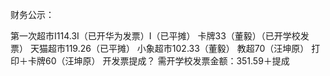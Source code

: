 财务公示：

第一次超市Ⅰ114.3Ⅰ（已开华为发票）Ⅰ（已平摊）
卡牌33（董毅）（已开学校发票）
天猫超市119.26（已平摊）
小象超市102.33（董毅）
教超70（汪坤原）
打印＋卡牌60（汪坤原）
开发票提成？
需开学校发票金额：351.59＋提成
